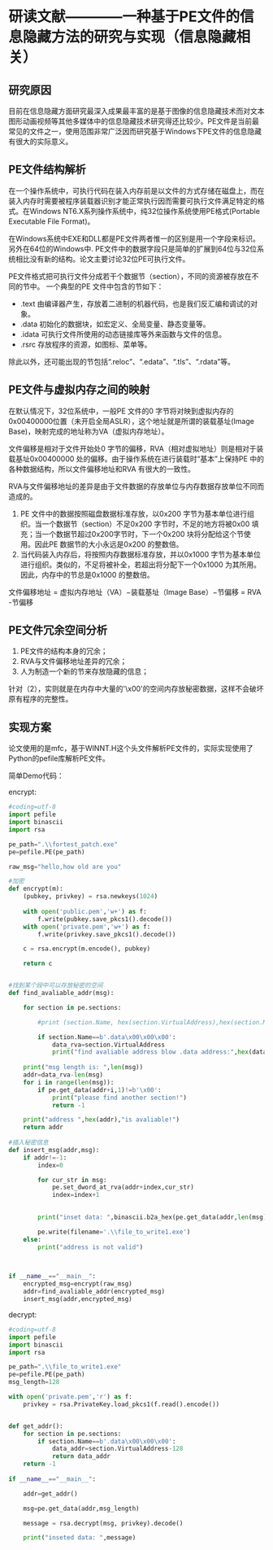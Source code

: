 # 研读文献————一种基于PE文件的信息隐藏方法的研究与实现（信息隐藏相关）

## 研究原因

目前在信息隐藏方面研究最深入成果最丰富的是基于图像的信息隐藏技术而对文本图形动画视频等其他多媒体中的信息隐藏技术研究得还比较少。PE文件是当前最常见的文件之一，使用范围非常广泛因而研究基于Windows下PE文件的信息隐藏有很大的实际意义。

## PE文件结构解析

在一个操作系统中，可执行代码在装入内存前是以文件的方式存储在磁盘上，而在装入内存时需要被程序装载器识别才能正常执行因而需要可执行文件满足特定的格式。在Windows NT6.X系列操作系统中，纯32位操作系统使用PE格式(Portable Executable File Format)。

在Windows系统中EXE和DLL都是PE文件两者惟一的区别是用一个字段来标识。另外在64位的Windows中. PE文件中的数据字段只是简单的扩展到64位与32位系统相比没有新的结构。论文主要讨论32位PE可执行文件。

PE文件格式把可执行文件分成若干个数据节（section），不同的资源被存放在不同的节中。
一个典型的PE 文件中包含的节如下：

* .text 由编译器产生，存放着二进制的机器代码，也是我们反汇编和调试的对象。
* .data 初始化的数据块，如宏定义、全局变量、静态变量等。
* .idata 可执行文件所使用的动态链接库等外来函数与文件的信息。
* .rsrc 存放程序的资源，如图标、菜单等。

除此以外，还可能出现的节包括“.reloc”、“.edata”、“.tls”、“.rdata”等。

## PE文件与虚拟内存之间的映射

在默认情况下，32位系统中，一般PE 文件的0 字节将对映到虚拟内存的0x00400000位置（未开启全局ASLR），这个地址就是所谓的装载基址(Image Base)，映射完成的地址称为VA（虚拟内存地址）。

文件偏移是相对于文件开始处0 字节的偏移，RVA（相对虚拟地址）则是相对于装载基址0x00400000 处的偏移。由于操作系统在进行装载时“基本”上保持PE 中的各种数据结构，所以文件偏移地址和RVA 有很大的一致性。

RVA与文件偏移地址的差异是由于文件数据的存放单位与内存数据存放单位不同而造成的。

1. PE 文件中的数据按照磁盘数据标准存放，以0x200 字节为基本单位进行组织。当一个数据节（section）不足0x200 字节时，不足的地方将被0x00 填充；当一个数据节超过0x200字节时，下一个0x200 块将分配给这个节使用。因此PE 数据节的大小永远是0x200 的整数倍。
2. 当代码装入内存后，将按照内存数据标准存放，并以0x1000 字节为基本单位进行组织。类似的，不足将被补全，若超出将分配下一个0x1000 为其所用。因此，内存中的节总是0x1000 的整数倍。

文件偏移地址 = 虚拟内存地址（VA）−装载基址（Image Base）−节偏移 = RVA -节偏移

## PE文件冗余空间分析

1. PE文件的结构本身的冗余；
2. RVA与文件偏移地址差异的冗余；
3. 人为制造一个新的节来存放隐藏的信息；

针对（2），实则就是在内存中大量的'\x00'的空间内存放秘密数据，这样不会破坏原有程序的完整性。


## 实现方案

论文使用的是mfc，基于WINNT.H这个头文件解析PE文件的，实际实现使用了Python的pefile库解析PE文件。

简单Demo代码：

encrypt:

```python
#coding=utf-8
import pefile
import binascii
import rsa

pe_path=".\\fortest_patch.exe"
pe=pefile.PE(pe_path)

raw_msg="hello,how old are you"

#加密
def encrypt(m):
    (pubkey, privkey) = rsa.newkeys(1024)
    
    with open('public.pem','w+') as f:
        f.write(pubkey.save_pkcs1().decode())
    with open('private.pem','w+') as f:
        f.write(privkey.save_pkcs1().decode())

    c = rsa.encrypt(m.encode(), pubkey)

    return c


#找到某个段中可以存放秘密的空间
def find_avaliable_addr(msg):

    for section in pe.sections:

        #print (section.Name, hex(section.VirtualAddress),hex(section.Misc_VirtualSize), section.SizeOfRawData)

        if section.Name==b'.data\x00\x00\x00':
            data_rva=section.VirtualAddress
            print("find avaliable address blow .data address:",hex(data_rva))
    
    print("msg length is: ",len(msg))
    addr=data_rva-len(msg)
    for i in range(len(msg)):
        if pe.get_data(addr+i,1)!=b'\x00':
            print("please find another section!")
            return -1

    print("address ",hex(addr),"is avaliable!")
    return addr
    
#插入秘密信息
def insert_msg(addr,msg):
    if addr!=-1:
        index=0

        for cur_str in msg:
            pe.set_dword_at_rva(addr+index,cur_str)
            index=index+1
            

        print("inset data: ",binascii.b2a_hex(pe.get_data(addr,len(msg))))

        pe.write(filename='.\\file_to_write1.exe')
    else:
        print("address is not valid")
    


if __name__=="__main__":
    encrypted_msg=encrypt(raw_msg)
    addr=find_avaliable_addr(encrypted_msg)
    insert_msg(addr,encrypted_msg)
```

decrypt:

```python
#coding=utf-8
import pefile
import binascii
import rsa

pe_path=".\\file_to_write1.exe"
pe=pefile.PE(pe_path)
msg_length=128

with open('private.pem','r') as f:
    privkey = rsa.PrivateKey.load_pkcs1(f.read().encode())


def get_addr():
    for section in pe.sections:
        if section.Name==b'.data\x00\x00\x00':
            data_addr=section.VirtualAddress-128
            return data_addr
    return -1
            
if __name__=="__main__":

    addr=get_addr()

    msg=pe.get_data(addr,msg_length)

    message = rsa.decrypt(msg, privkey).decode()

    print("inseted data: ",message)


```